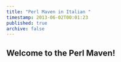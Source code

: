 ```yaml
---
title: "Perl Maven in Italian "
timestamp: 2013-06-02T00:01:23
published: true
archive: false
---
```


## Welcome to the Perl Maven!

<div class="main-content">
</div>

